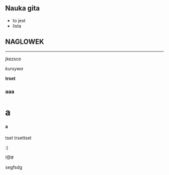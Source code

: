 ## Nauka gita

- to jest
- lista

NAGLOWEK
---
___

jkezsce

<i>kursywa</i>

<b>trset</b>


### aaa
# a
#### a

 tset
 trsettset

 :)

 !@#

segfsdg

